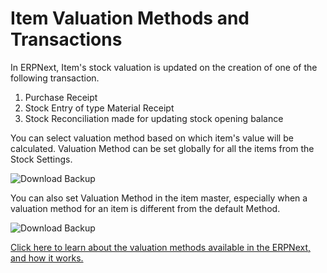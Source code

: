 # Item Valuation Methods and Transactions

In ERPNext, Item's stock valuation is updated on the creation of one of the following transaction.

1.  Purchase Receipt
2.  Stock Entry of type Material Receipt
3.  Stock Reconciliation made for updating stock opening balance

You can select valuation method based on which item's value will be calculated. Valuation Method can be set globally for all the items from the Stock Settings.

<img class="screenshot" alt="Download Backup" src="/docs/assets/img/articles/item-valuation-1.png">

You can also set Valuation Method in the item master, especially when a valuation method for an item is different from the default Method.

<img class="screenshot" alt="Download Backup" src="/docs/assets/img/articles/item-valuation-2.png">

[Click here to learn about the valuation methods available in the ERPNext, and how it works.](https://frappe.io/blog/erpnext-features/inventory-valuation-method-fifo-vs-moving-average)
